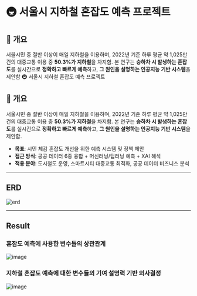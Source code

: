 # 🚇 서울시 지하철 혼잡도 예측 프로젝트

## 📌 개요
서울시민 중 절반 이상이 매일 지하철을 이용하며, 2022년 기준 하루 평균 약 1,025만 건의 대중교통 이용 중 **50.3%가 지하철**을 차지함. 
본 연구는 **승하차 시 발생하는 혼잡도**를 실시간으로 **정확하고 빠르게 예측**하고, **그 원인을 설명하는 인공지능 기반 시스템**을 제안함 🚇 서울시 지하철 혼잡도 예측 프로젝트

## 📌 개요
서울시민 중 절반 이상이 매일 지하철을 이용하며, 2022년 기준 하루 평균 약 1,025만 건의 대중교통 이용 중 **50.3%가 지하철**을 차지함. 
본 연구는 **승하차 시 발생하는 혼잡도**를 실시간으로 **정확하고 빠르게 예측**하고, **그 원인을 설명하는 인공지능 기반 시스템**을 제안함.

- **목표**: 시민 체감 혼잡도 개선을 위한 예측 시스템 및 정책 제안
- **접근 방식**: 공공 데이터 6종 융합 + 머신러닝/딥러닝 예측 + XAI 해석
- **적용 분야**: 도시철도 운영, 스마트시티 대중교통 최적화, 공공 데이터 비즈니스 분석

---

## ERD
![erd](https://github.com/user-attachments/assets/7870d98a-ce08-479d-9e43-61e0aa889572)

---

## Result
### 혼잡도 예측에 사용한 변수들의 상관관계
![image](https://github.com/user-attachments/assets/6a1b838f-3ef3-4857-91cc-0c80f178784e)

### 지하철 혼잡도 예측에 대한 변수들의 기여 설명력 기반 의사결정
![image](https://github.com/user-attachments/assets/f9264d34-daf3-4a57-b327-300576611f81)

